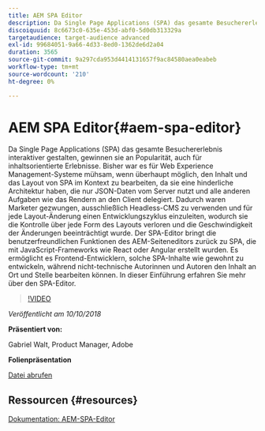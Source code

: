 ```yaml
---
title: AEM SPA Editor
description: Da Single Page Applications (SPA) das gesamte Besuchererlebnis interaktiver gestalten, gewinnen sie an Popularität, auch für inhaltsorientierte Erlebnisse. In dieser Einführung erfahren Sie mehr über den SPA-Editor.
discoiquuid: 8c6673c0-635e-453d-abf0-5d0db313329a
targetaudience: target-audience advanced
exl-id: 99684051-9a66-4d33-8ed0-1362de6d2a04
duration: 3565
source-git-commit: 9a297cda953d4414131657f9ac84580aea0eabeb
workflow-type: tm+mt
source-wordcount: '210'
ht-degree: 0%

---
```


# AEM SPA Editor{#aem-spa-editor}

Da Single Page Applications (SPA) das gesamte Besuchererlebnis interaktiver gestalten, gewinnen sie an Popularität, auch für inhaltsorientierte Erlebnisse. Bisher war es für Web Experience Management-Systeme mühsam, wenn überhaupt möglich, den Inhalt und das Layout von SPA im Kontext zu bearbeiten, da sie eine hinderliche Architektur haben, die nur JSON-Daten vom Server nutzt und alle anderen Aufgaben wie das Rendern an den Client delegiert. Dadurch waren Marketer gezwungen, ausschließlich Headless-CMS zu verwenden und für jede Layout-Änderung einen Entwicklungszyklus einzuleiten, wodurch sie die Kontrolle über jede Form des Layouts verloren und die Geschwindigkeit der Änderungen beeinträchtigt wurde. Der SPA-Editor bringt die benutzerfreundlichen Funktionen des AEM-Seiteneditors zurück zu SPA, die mit JavaScript-Frameworks wie React oder Angular erstellt wurden. Es ermöglicht es Frontend-Entwicklern, solche SPA-Inhalte wie gewohnt zu entwickeln, während nicht-technische Autorinnen und Autoren den Inhalt an Ort und Stelle bearbeiten können. In dieser Einführung erfahren Sie mehr über den SPA-Editor.

>[!VIDEO](https://video.tv.adobe.com/v/24720/?quality=9)

*Veröffentlicht am 10/10/2018*

**Präsentiert von:**

Gabriel Walt, Product Manager, Adobe

**Folienpräsentation**

[Datei abrufen](assets/aem-spa-editor.pdf)

## Ressourcen {#resources}

[Dokumentation: AEM-SPA-Editor](https://experienceleague.adobe.com/docs/experience-manager-64/developing/headless/spas/spa-overview.html?lang=de)

<!--
[Get back to the Overview](https://helpx.adobe.com/de/experience-manager/kt/eseminars/gems/aem-index.html)
-->
